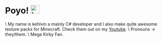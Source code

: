 # Poyo! <img src="https://c.tenor.com/8eKNac12BOwAAAAC/kirby-happy.gif" width="28px" alt="hi">

<!-- [![Twitter Badge] - for other medias -->

\\ My name is kehlvin a mainly C# developer and I also make quite awesome texture packs for Minecraft. Check them out on my [Youtube](https://youtube.com/channel/UCtHZMGyzrjuwdQUGoTH3gMA).
\\ Pronouns -> they/them.
\\ Mega Kirby Fan.

